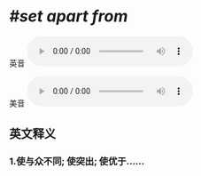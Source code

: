 # ***\#set apart from*** 
英音
<audio src="./media/set apart from1_AAC.aac" controls="controls"></audio>

美音
<audio src="./media/set apart from2_AAC.aac" controls="controls"></audio>



  

英文释义
---
### 1.**使与众不同; 使突出; 使优于……**  



